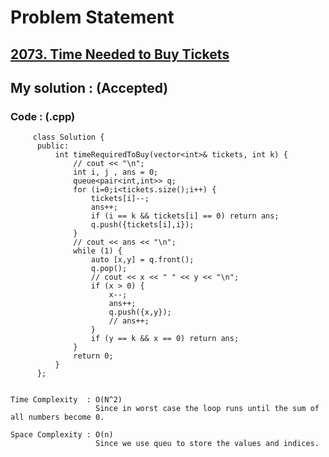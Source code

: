 # Problem Statement

## [2073. Time Needed to Buy Tickets](https://leetcode.com/problems/time-needed-to-buy-tickets/)


## My solution :  (Accepted)

    
  
        
   ### Code : (.cpp)  
      
         class Solution {
          public:
              int timeRequiredToBuy(vector<int>& tickets, int k) {
                  // cout << "\n";
                  int i, j , ans = 0;
                  queue<pair<int,int>> q;
                  for (i=0;i<tickets.size();i++) {
                      tickets[i]--;
                      ans++;
                      if (i == k && tickets[i] == 0) return ans;
                      q.push({tickets[i],i});
                  }
                  // cout << ans << "\n";
                  while (1) {
                      auto [x,y] = q.front();
                      q.pop();
                      // cout << x << " " << y << "\n";
                      if (x > 0) {
                          x--;
                          ans++;
                          q.push({x,y});
                          // ans++;
                      }
                      if (y == k && x == 0) return ans;
                  }
                  return 0;
              }
          };


    Time Complexity  : O(N^2)
                       Since in worst case the loop runs until the sum of all numbers become 0.
                       
    Space Complexity : O(n)
                       Since we use queu to store the values and indices.
                       
   
  
  
